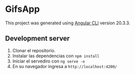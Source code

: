 # GifsApp

This project was generated using [Angular CLI](https://github.com/angular/angular-cli) version 20.3.3.

## Development server

1. Clonar el repositorio.
2. Instalar las dependencias con `npm install`
3. Iniciar el servediro con `ng serve -o`
4. En su navegador ingresa a `http://localhost:4200/`